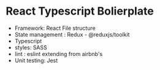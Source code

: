 # React Typescript Bolierplate

- Framework: React File structure
- State management : Redux - @reduxjs/toolkit
- Typescript
- styles: SASS
- lint : eslint extending from airbnb's
- Unit testing: Jest